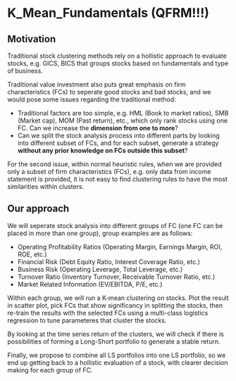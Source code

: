 # K_Mean_Fundamentals (QFRM!!!)

## Motivation
Traditional stock clustering methods rely on a hollistic approach to evaluate stocks, e.g. GICS, BICS that groups stocks based on fundamentals and type of business.

Traditional value investment also puts great emphasis on firm characteristics (FCs) to seperate good stocks and bad stocks, and we would pose some issues regarding the traditional method:
* Traditional factors are too simple, e.g. HML (Book to market ratios), SMB (Market cap), MOM (Past return), etc., which only rank stocks using one FC. Can we increase the **dimension from one to more**?
* Can we split the stock analysis process into different parts by looking into different subset of FCs, and for each subset, generate a strategy **without any prior knowledge on FCs outside this subset**?

For the second issue, within normal heuristic rules, when we are provided only a subset of firm characteristics (FCs), e.g. only data from income statement is provided, it is not easy to find clustering rules to have the most similarities within clusters.

## Our approach
We will seperate stock analysis into different groups of FC (one FC can be placed in more than one group), group examples are as follows:

* Operating Profitability Ratios (Operating Margin, Earnings Margin, ROI, ROE, etc.)
* Financial Risk (Debt Equity Ratio, Interest Coverage Ratio, etc.)
* Business Risk (Operating Leverage, Total Leverage, etc.)
* Turnover Ratio (Inventory Turnover, Receivable Turnover Ratio, etc.)
* Market Related Information (EV/EBITDA, P/E, etc.)

Within each group, we will run a K-mean clustering on stocks. Plot the result in scatter plot, pick FCs that show significancy in splitting the stocks, then re-train the results with the selected FCs using a multi-class logistics regression to tune parameteres that cluster the stocks.

By looking at the time series return of the clusters, we will check if there is possibilities of forming a Long-Short portfolio to generate a stable return.

Finally, we propose to combine all LS portfolios into one LS portfolio, so we end up getting back to a hollistic evaluation of a stock, with clearer decision making for each group of FC.








